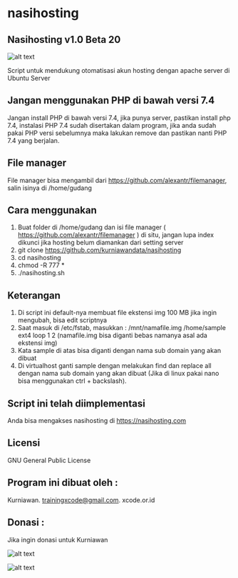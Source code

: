 # nasihosting

Nasihosting v1.0 Beta 20
--------------------
![alt text](http://xcode.or.id/04_small-logo.png)

Script untuk mendukung otomatisasi akun hosting dengan apache server di Ubuntu Server

Jangan menggunakan PHP di bawah versi 7.4 
-------------------------
Jangan install PHP di bawah versi 7.4, jika punya server, pastikan install php 7.4, instalasi PHP 7.4 sudah disertakan dalam program, jika anda sudah pakai PHP versi sebelumnya maka lakukan remove dan pastikan nanti PHP 7.4 yang berjalan.

File manager
------------
File manager bisa mengambil dari https://github.com/alexantr/filemanager, salin isinya di /home/gudang

Cara menggunakan
----------------
1. Buat folder di /home/gudang dan isi file manager ( https://github.com/alexantr/filemanager ) di situ, jangan lupa index dikunci jika hosting belum diamankan dari setting server
2. git clone https://github.com/kurniawandata/nasihosting
3. cd nasihosting
4. chmod -R 777 *
5. ./nasihosting.sh

Keterangan
----------
1. Di script ini default-nya membuat file ekstensi img 100 MB jika ingin mengubah, bisa edit scriptnya 
1. Saat masuk di /etc/fstab, masukkan : /mnt/namafile.img /home/sample ext4 loop 1 2 (namafile.img bisa diganti bebas namanya asal ada ekstensi img)
3. Kata sample di atas bisa diganti dengan nama sub domain yang akan dibuat
4. Di virtualhost ganti sample dengan melakukan find dan replace all dengan nama sub domain yang akan dibuat (Jika di linux pakai nano bisa menggunakan ctrl + backslash).

Script ini telah diimplementasi
-------------------------------
Anda bisa mengakses nasihosting di https://nasihosting.com

Licensi
------- 
GNU General Public License 


Program ini dibuat oleh :
--------------------------------------------
Kurniawan. trainingxcode@gmail.com. 
xcode.or.id


Donasi :
--------
Jika ingin donasi untuk Kurniawan

![alt text](http://xcodeserver.my.id/gofood.png)

![alt text](http://xcodeserver.my.id/gopay.png)

